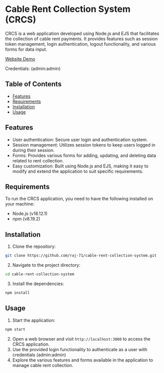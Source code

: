 # Cable Rent Collection System (CRCS)

CRCS is a web application developed using Node.js and EJS that facilitates the collection of cable rent payments. It provides features such as session token management, login authentication, logout functionality, and various forms for data input.

[Website Demo](https://nodejs-production-89e0.up.railway.app/)
<html><br\></html>
Credentials: (admin:admin)

## Table of Contents

- [Features](https://github.com/raj-71/cable-rent-collection-system/#features)
- [Requirements](https://github.com/raj-71/cable-rent-collection-system/#requirements)
- [Installation](https://github.com/raj-71/cable-rent-collection-system/#installation)
- [Usage](https://github.com/raj-71/cable-rent-collection-system/#usage)

## Features

- User authentication: Secure user login and authentication system.
- Session management: Utilizes session tokens to keep users logged in during their session.
- Forms: Provides various forms for adding, updating, and deleting data related to rent collection.
- Easy customization: Built using Node.js and EJS, making it easy to modify and extend the application to suit specific requirements.

## Requirements

To run the CRCS application, you need to have the following installed on your machine:

- Node.js (v18.12.1)
- npm (v8.19.2)

## Installation

1. Clone the repository:
```bash
git clone https://github.com/raj-71/cable-rent-collection-system.git
```
2. Navigate to the project directory:
```bash
cd cable-rent-collection-system
```
3. Install the dependencies:
```bash
npm install
```

## Usage

1. Start the application:
```bash
npm start
```
2. Open a web browser and visit `http://localhost:3000` to access the CRCS application.
3. Use the provided login functionality to authenticate as a user with credentials (admin:admin)
4. Explore the various features and forms available in the application to manage cable rent collection.

